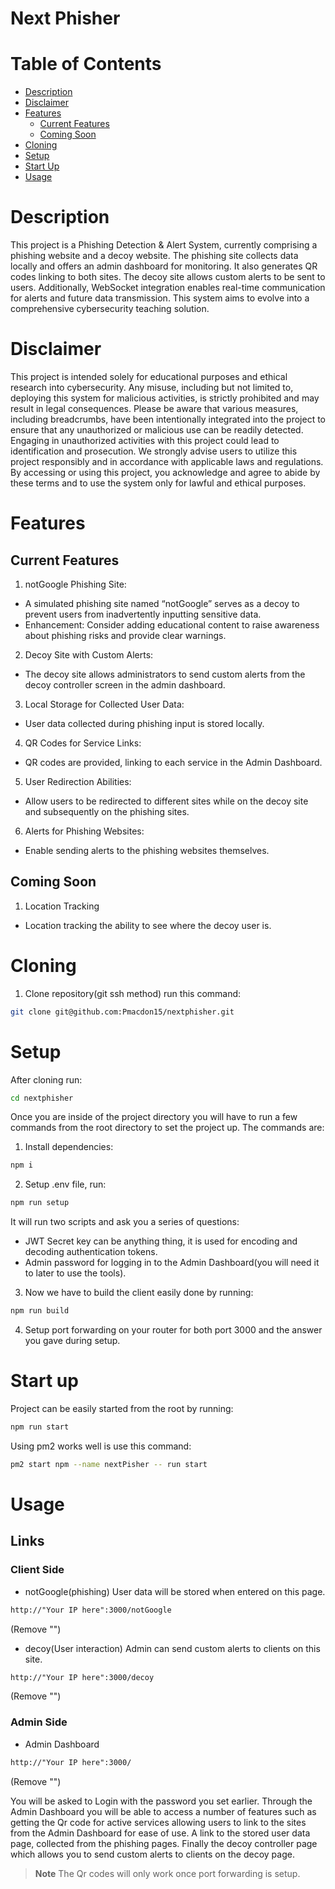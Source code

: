 # Next Phisher

# Table of Contents
- [Description](#Description)
- [Disclaimer](#Disclaimer)
- [Features](#Features)
  - [Current Features](#Current-Features) 
  - [Coming Soon](#Coming-Soon)  
- [Cloning](#Cloning)
- [Setup](#Setup)
- [Start Up](#Start-Up)
- [Usage](#Usage)

# Description
This project is a Phishing Detection & Alert System, currently comprising a phishing website and a decoy website. The phishing site collects data locally and offers an admin dashboard for monitoring. It also generates QR codes linking to both sites. The decoy site allows custom alerts to be sent to users. Additionally, WebSocket integration enables real-time communication for alerts and future data transmission. This system aims to evolve into a comprehensive cybersecurity teaching solution. 

# Disclaimer
This project is intended solely for educational purposes and ethical research into cybersecurity. Any misuse, including but not limited to, deploying this system for malicious activities, is strictly prohibited and may result in legal consequences. Please be aware that various measures, including breadcrumbs, have been intentionally integrated into the project to ensure that any unauthorized or malicious use can be readily detected. Engaging in unauthorized activities with this project could lead to identification and prosecution. We strongly advise users to utilize this project responsibly and in accordance with applicable laws and regulations. By accessing or using this project, you acknowledge and agree to abide by these terms and to use the system only for lawful and ethical purposes.

# Features

## Current Features
1. notGoogle Phishing Site:
 - A simulated phishing site named “notGoogle” serves as a decoy to prevent users from inadvertently inputting sensitive data.
 - Enhancement: Consider adding educational content to raise awareness about phishing risks and provide clear warnings.

2. Decoy Site with Custom Alerts:
 - The decoy site allows administrators to send custom alerts from the decoy controller screen in the admin dashboard.

3. Local Storage for Collected User Data:
 - User data collected during phishing input is stored locally.

4. QR Codes for Service Links:
 - QR codes are provided, linking to each service in the Admin Dashboard.

5. User Redirection Abilities:
 - Allow users to be redirected to different sites while on the decoy site and subsequently on the phishing sites.

6. Alerts for Phishing Websites:
 - Enable sending alerts to the phishing websites themselves.

## Coming Soon
1. Location Tracking
 - Location tracking the ability to see where the decoy user is.

# Cloning

1. Clone repository(git ssh method) run this command: 
```bash
git clone git@github.com:Pmacdon15/nextphisher.git
```

# Setup

After cloning run: 
```Bash
cd nextphisher
```

Once you are inside of the project directory you will have to run a few commands from the root directory to set the project up.
The commands are:

1. Install dependencies:
 ```Bash
 npm i
 ```

2. Setup .env file, run:
 ```Bash
 npm run setup
 ```

 It will run two scripts and ask you a series of questions:
- JWT Secret key can be anything thing, it is used for encoding and decoding authentication tokens.
- Admin password for logging in to the Admin Dashboard(you will need it to later to use the tools).

3. Now we have to build the client easily done by running:
```Bash
npm run build
```

4. Setup port forwarding on your router for both port 3000 and the answer you gave during setup.

# Start up

Project can be easily started from the root by running:
```Bash
npm run start
```


Using pm2 works well is use this command:
```Bash
pm2 start npm --name nextPisher -- run start
```

# Usage

## Links

### Client Side
- notGoogle(phishing) User data will be stored when entered on this page.
```HTML
http://"Your IP here":3000/notGoogle
```
(Remove "") 

- decoy(User interaction) Admin can send custom alerts to clients on this site.
```HTML
http://"Your IP here":3000/decoy
```
(Remove "")

### Admin Side
- Admin Dashboard
```HTML
http://"Your IP here":3000/
```
(Remove "")

You will be asked to Login with the password you set earlier. Through the Admin Dashboard you will be able to access a number of features such as getting the Qr code for active services allowing users to link to the sites from the Admin Dashboard for ease of use. A link to the stored user data page, collected from the phishing pages. Finally the decoy controller page which allows you to send custom alerts to clients on the decoy page.

> **Note**
> The Qr codes will only work once port forwarding is setup.
